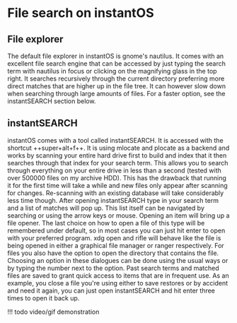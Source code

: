 # File search on instantOS

## File explorer

The default file explorer in instantOS is gnome's nautilus. It comes with an
excellent file search engine that can be accessed by just typing the search
term with nautilus in focus or clicking on the magnifying glass in the top right.
It searches recursively through the current directory preferring more direct
matches that are higher up in the file tree. It can however slow down when
searching through large amounts of files. For a faster option, see the
instantSEARCH section below.

## instantSEARCH

instantOS comes with a tool called instantSEARCH. It is accessed with the
shortcut ++super+alt+f++. It is using mlocate and plocate as a backend and
works by scanning your entire hard drive first to build and index that it then
searches through that index for your search term. This allows you to search
through everything on your entire drive in less than a second (tested with over
500000 files on my archive HDD). This has the drawback that running it for the
first time will take a while and new files only appear after scanning for
changes. Re-scanning with an existing database will take considerably less time
though.
After opening instantSEARCH type in your search term and a list of matches will
pop up. This list itself can be navigated by searching or using the arrow keys
or mouse. Opening an item will bring up a file opener. The last choice on how
to open a file of this type will be remembered under default, so in most cases
you can just hit enter to open with your preferred program. xdg open and rifle
will behave like the file is being opened in either a graphical file manager or
ranger respectively. For files you also have the option to open the directory
that contains the file. Choosing an option in these dialogues can be done using
the usual ways or by typing the number next to the option.
Past search terms and matched files are saved to grant quick access to items
that are in frequent use.  As an example, you close a file you're using either
to save restores or by accident and need it again, you can just open
instantSEARCH and hit enter three times to open it back up.

!!! todo
    video/gif demonstration
